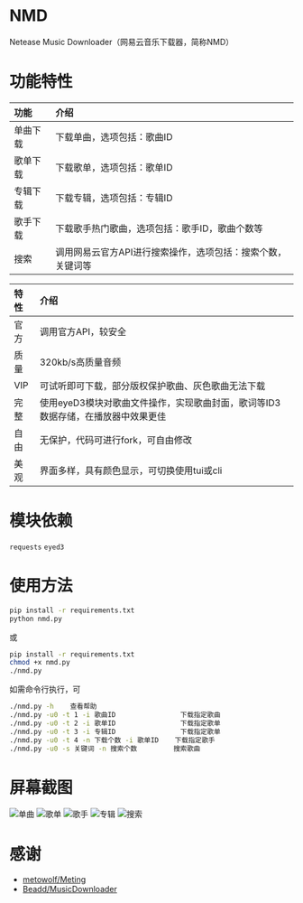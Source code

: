 
# NMD

Netease Music Downloader（网易云音乐下载器，简称NMD）

# 功能特性

|功能|介绍|
|:-----|:-----|
|单曲下载|下载单曲，选项包括：歌曲ID|
|歌单下载|下载歌单，选项包括：歌单ID|
|专辑下载|下载专辑，选项包括：专辑ID|
|歌手下载|下载歌手热门歌曲，选项包括：歌手ID，歌曲个数等|
|搜索|调用网易云官方API进行搜索操作，选项包括：搜索个数，关键词等|

|特性|介绍|
|:-----|:-----|
|官方|调用官方API，较安全|
|质量|320kb/s高质量音频|
|VIP|可试听即可下载，部分版权保护歌曲、灰色歌曲无法下载|
|完整|使用eyeD3模块对歌曲文件操作，实现歌曲封面，歌词等ID3数据存储，在播放器中效果更佳|
|自由|无保护，代码可进行fork，可自由修改|
|美观|界面多样，具有颜色显示，可切换使用tui或cli|

# 模块依赖

`requests`
`eyed3`

# 使用方法

```bash
pip install -r requirements.txt
python nmd.py
```

或

```bash
pip install -r requirements.txt
chmod +x nmd.py
./nmd.py
```

如需命令行执行，可

```bash
./nmd.py -h    查看帮助
./nmd.py -u0 -t 1 -i 歌曲ID                下载指定歌曲
./nmd.py -u0 -t 2 -i 歌单ID                下载指定歌单
./nmd.py -u0 -t 3 -i 专辑ID                下载指定歌单
./nmd.py -u0 -t 4 -n 下载个数 -i 歌单ID    下载指定歌手
./nmd.py -u0 -s 关键词 -n 搜索个数         搜索歌曲
```

# 屏幕截图

![单曲](https://user-images.githubusercontent.com/110345389/182302026-c6a5b1fc-8b78-45e1-9984-9d120ac71d86.jpg)
![歌单](https://user-images.githubusercontent.com/110345389/182302063-c69b5f55-7b8f-4a5b-9d91-e378bd6042a8.jpg)
![歌手](https://user-images.githubusercontent.com/110345389/182302166-3d1f4436-a41f-4a5f-800c-512943d1e9aa.jpg)
![专辑](https://user-images.githubusercontent.com/110345389/182302189-b4eb8929-d40d-471f-af01-d3d2108a9272.jpg)
![搜索](https://user-images.githubusercontent.com/110345389/182302177-07f8ea19-491d-4598-a4b4-4bdf1906a9e4.jpg)

# 感谢

- [metowolf/Meting](https://github.com/metowolf/Meting)
- [Beadd/MusicDownloader](https://github.com/Beadd/MusicDownloader)
